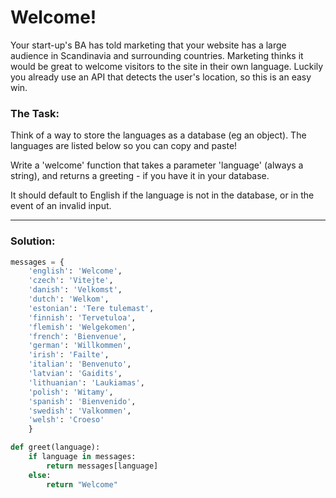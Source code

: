 # Welcome!

Your start-up's BA has told marketing that your website has a large audience in Scandinavia and surrounding countries.
Marketing thinks it would be great to welcome visitors to the site in their own language. 
Luckily you already use an API that detects the user's location, so this is an easy win.

### The Task:
Think of a way to store the languages as a database (eg an object). The languages are listed below so you can copy and paste!

Write a 'welcome' function that takes a parameter 'language' (always a string), and returns a greeting - if you have it in your database.

It should default to English if the language is not in the database, or in the event of an invalid input.

---

### Solution:

```python
messages = {
    'english': 'Welcome',
    'czech': 'Vitejte',
    'danish': 'Velkomst',
    'dutch': 'Welkom',
    'estonian': 'Tere tulemast',
    'finnish': 'Tervetuloa',
    'flemish': 'Welgekomen',
    'french': 'Bienvenue',
    'german': 'Willkommen',
    'irish': 'Failte',
    'italian': 'Benvenuto',
    'latvian': 'Gaidits',
    'lithuanian': 'Laukiamas',
    'polish': 'Witamy',
    'spanish': 'Bienvenido',
    'swedish': 'Valkommen',
    'welsh': 'Croeso'
    }

def greet(language):
    if language in messages:
        return messages[language]
    else:
        return "Welcome"
```
